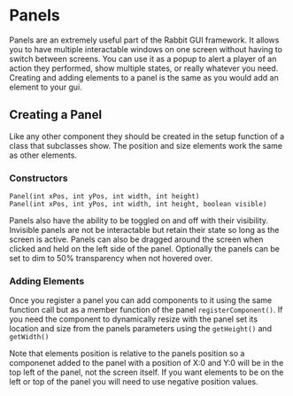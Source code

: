 Panels
====================

Panels are an extremely useful part of the Rabbit GUI framework. It allows you to have multiple interactable windows on one screen without having to switch between screens. You can use it as a popup to alert a player of an action they performed, show multiple states, or really whatever you need. Creating and adding elements to a panel is the same as you would add an element to your gui.

Creating a Panel
----------------

Like any other component they should be created in the setup function of a class that subclasses show. The position and size elements work the same as other elements.

### Constructors
```
Panel(int xPos, int yPos, int width, int height)
Panel(int xPos, int yPos, int width, int height, boolean visible)
```

Panels also have the ability to be toggled on and off with their visibility. Invisible panels are not be interactable but retain their state so long as the screen is active. Panels can also be dragged around the screen when clicked and held on the left side of the panel. Optionally the panels can be set to dim to 50% transparency when not hovered over.

### Adding Elements

Once you register a panel you can add components to it using the same function call but as a member function of the panel `registerComponent()`. If you need the component to dynamically resize with the panel set its location and size from the panels parameters using the `getHeight()` and `getWidth()`

Note that elements position is relative to the panels position so a componenet added to the panel with a position of X:0 and Y:0 will be in the top left of the panel, not the screen itself. If you want elements to be on the left or top of the panel you will need to use negative position values.